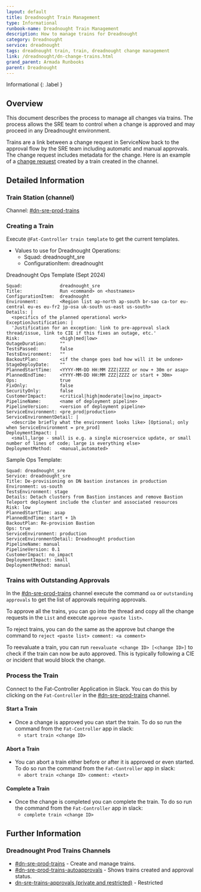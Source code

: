 ```yaml
---
layout: default
title: Dreadnought Train Management
type: Informational
runbook-name: Dreadnought Train Management
description: How to manage trains for Dreadnought
category: Dreadnought
service: dreadnought
tags: dreadnought train, train, dreadnought change management
link: /dreadnought/dn-change-trains.html
grand_parent: Armada Runbooks
parent: Dreadnought
---
```


Informational
{: .label }

## Overview

This document describes the process to manage all changes via trains.  The process allows the SRE team to control when a change is approved and may proceed in any Dreadnought environment.

Trains are a link between a change request in ServiceNow back to the approval flow by the SRE team including automatic and manual approvals.  The change request includes metadata for the change.  Here is an example of a [change request](https://watson.service-now.com/nav_to.do?uri=change_request.do?sys_id=bd6b0e4693f09a103a9ab4121bba10c2%26sysparm_view=Default%3Dview) created by a train created in the channel.

## Detailed Information

### Train Station (channel)

Channel: [#dn-sre-prod-trains](https://ibm.enterprise.slack.com/archives/C07A7TM0WNN)

### Creating a Train

Execute `@Fat-Controller train template` to get the current templates.

- Values to use for Dreadnought Operations:
  - Squad: dreadnought_sre
  - ConfigurationItem: dreadnought

Dreadnought Ops Template (Sept 2024)
```
Squad:              dreadnought_sre
Title:              Run <command> on <hostnames>
ConfigurationItem:  dreadnought
Environment:        <Region list ap-north ap-south br-sao ca-tor eu-central eu-es eu-fr2 jp-osa uk-south us-east us-south>
Details: |
  <specifics of the planned operational work>
ExceptionJustification: |
  'Justification for an exception: link to pre-approval slack thread/issue, link to CIE if this fixes an outage, etc.'
Risk:               <high|med|low>
OutageDuration:     ""
TestsPassed:        false
TestsEnvironment:   ""
BackoutPlan:        <if the change goes bad how will it be undone>
StageDeployDate:    ""
PlannedStartTime:   <YYYY-MM-DD HH:MM ZZZ|ZZZZ or now + 30m or asap>
PlannedEndTime:     <YYYY-MM-DD HH:MM ZZZ|ZZZZ or start + 30m>
Ops:                true
FixOnly:            false
SecurityOnly:       false
CustomerImpact:     <critical|high|moderate|low|no_impact>
PipelineName:       <name of deployment pipeline>
PipelineVersion:    <version of deployment pipeline>
ServiceEnvironment: <pre_prod|production>
ServiceEnvironmentDetail: |
  <describe briefly what the environment looks like> [Optional; only when ServiceEnvironment = pre_prod]
DeploymentImpact: |
  <small,large - small is e.g. a single microservice update, or small number of lines of code; large is everything else>
DeploymentMethod:   <manual,automated>
```

Sample Ops Template:
```
Squad: dreadnought_sre
Service: dreadnought_sre
Title: De-provisioning on DN bastion instances in production
Environment: us-south
TestsEnvironment: stage
Details: Detach clusters from Bastion instances and remove Bastion Teleport deployment include the cluster and associated resources
Risk: low
PlannedStartTime: asap
PlannedEndTime: start + 1h
BackoutPlan: Re-provision Bastion
Ops: true
ServiceEnvironment: production
ServiceEnvironmentDetail: Dreadnought production
PipelineName: manual
PipelineVersion: 0.1
CustomerImpact: no_impact
DeploymentImpact: small
DeploymentMethod: manual
```

### Trains with Outstanding Approvals
In the [#dn-sre-prod-trains](https://ibm.enterprise.slack.com/archives/C07A7TM0WNN) channel execute the command `oa` or `outstanding approvals` to get the list of approvals requiring approvals.

To approve all the trains, you can go into the thread and copy all the change requests in the `List` and execute `approve <paste list>`.

To reject trains, you can do the same as the approve but change the command to `reject <paste list> comment: <a comment>`

To reevaluate a train, you can run `reevaluate <change ID> [<change ID>]` to check if the train can now be auto approved.  This is typically following a CIE or incident that would block the change.

### Process the Train
Connect to the Fat-Controller Application in Slack.  You can do this by clicking on the `Fat-Controller` in the [#dn-sre-prod-trains](https://ibm.enterprise.slack.com/archives/C07A7TM0WNN) channel.

#### Start a Train
- Once a change is approved you can start the train.  To do so run the command from the `Fat-Controller` app in slack:
  - `start train <change ID>`

#### Abort a Train
- You can abort a train either before or after it is approved or even started. To do so run the command from the `Fat-Controller` app in slack:
  - `abort train <change ID> comment: <text>`

#### Complete a Train
- Once the change is completed you can complete the train. To do so run the command from the `Fat-Controller` app in slack:
  - `complete train <change ID>`

## Further Information

### Dreadnought Prod Trains Channels
- [#dn-sre-prod-trains](https://ibm.enterprise.slack.com/archives/C07A7TM0WNN) - Create and manage trains.
- [#dn-sre-prod-trains-autoapprovals](https://ibm.enterprise.slack.com/archives/C079TBP38LX) - Shows trains created and approval status.
- [dn-sre-trains-approvals (private and restricted)](https://ibm.enterprise.slack.com/archives/C07A14FGLH4) - Restricted
